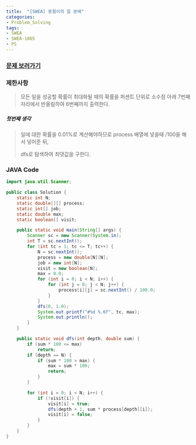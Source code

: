 ```yaml
---
title:  "[SWEA] 동철이의 일 분배"
categories:
- Problem_Solving
tags:
- SWEA
- SWEA-1865
- PS
---
```




### [문제 보러가기]( https://swexpertacademy.com/main/code/problem/problemDetail.do?contestProbId=AWXRxnnah2sDFAUo&categoryId=AWXRxnnah2sDFAUo&categoryType=CODE )



### 제한사항

>  모든 일을 성공할 확률이 최대화될 때의 확률을 퍼센트 단위로 소수점 아래 7번째 자리에서 반올림하여 6번째까지 출력한다. 

##### 첫번째 생각

> 일에 대한 확률을 0.01%로 계산해야하므로  process 배열에 넣을때 /100을 해서 넣어준 뒤,
>
> dfs로 탐색하여 최댓값을 구한다.



### JAVA Code

```java
import java.util.Scanner;

public class Solution {
	static int N;
	static double[][] process;
	static int[] job;
	static double max;
	static boolean[] visit;

	public static void main(String[] args) {
		Scanner sc = new Scanner(System.in);
		int T = sc.nextInt();
		for (int tc = 1; tc <= T; tc++) {
			N = sc.nextInt();
			process = new double[N][N];
			job = new int[N];
			visit = new boolean[N];
			max = 0.0;
			for (int i = 0; i < N; i++) {
				for (int j = 0; j < N; j++) {
					process[i][j] = sc.nextInt() / 100.0;
				}
			}
			dfs(0, 1.0);
			System.out.printf("#%d %.6f", tc, max);
			System.out.println();
		}
	}

	public static void dfs(int depth, double sum) {
		if (sum * 100 <= max)
			return;
		if (depth == N) {
			if (sum * 100 > max) {
				max = sum * 100;
				return;
			}
		}

		for (int i = 0; i < N; i++) {
			if (!visit[i]) {
				visit[i] = true;
				dfs(depth + 1, sum * process[depth][i]);
				visit[i] = false;
			}
		}
	}
}

```

